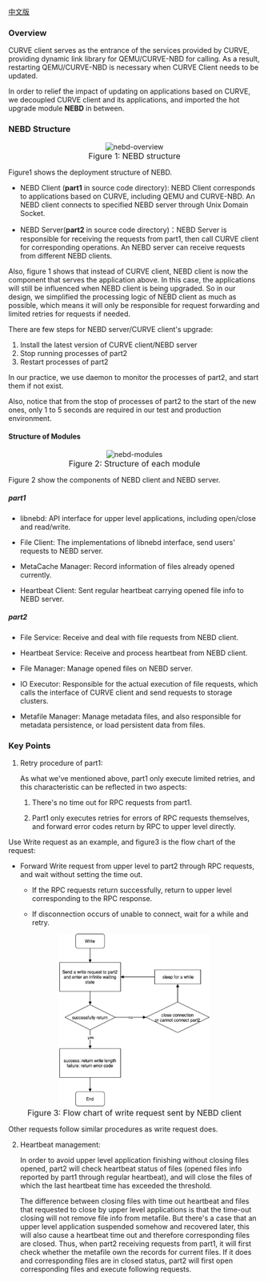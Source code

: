 [中文版](../cn/nebd.md)

### Overview

CURVE client serves as the entrance of the services provided by CURVE, providing dynamic link library for QEMU/CURVE-NBD for calling. As a result, restarting QEMU/CURVE-NBD is necessary when CURVE Client needs to be updated.

In order to relief the impact of updating on applications based on CURVE, we decoupled CURVE client and its applications, and imported the hot upgrade module **NEBD** in between.

### NEBD Structure

<p align="center">
    <img src="../images/nebd-overview.jpg" alt="nebd-overview" width="650" /><br>
    <font size=3> Figure 1: NEBD structure</font>
</p>

Figure1 shows the deployment structure of NEBD.

- NEBD Client (**part1** in source code directory): NEBD Client corresponds to applications based on CURVE, including QEMU and CURVE-NBD.  An NEBD client connects to specified NEBD server through Unix Domain Socket.

- NEBD Server(**part2** in source code directory)：NEBD Server is responsible for receiving the requests from part1, then call CURVE client for corresponding operations. An NEBD server can receive requests from different NEBD clients.


Also, figure 1 shows that instead of CURVE client, NEBD client is now the component that serves the application above. In this case, the applications will still be influenced when NEBD client is being upgraded. So in our design, we simplified the processing logic of NEBD client as much as possible, which means it will only be responsible for request forwarding and limited retries for requests if needed.

There are few steps for NEBD server/CURVE client's upgrade:

1. Install the latest version of CURVE client/NEBD server
2. Stop running processes of part2
3. Restart processes of part2


In our practice, we use daemon to monitor the processes of part2, and start them if not exist.

Also, notice that from the stop of processes of part2 to the start of the new ones, only 1 to 5 seconds are required in our test and production environment.

#### Structure of Modules

<p align="center">
    <img src="../images/nebd-modules.png" alt="nebd-modules" width="500" /><br>
    <font size=3> Figure 2: Structure of each module</font>
</p>

Figure 2 show the components of NEBD client and NEBD server.

##### part1

- libnebd: API interface for upper level applications, including open/close and read/write.

- File Client: The implementations of libnebd interface, send users' requests to NEBD server.

- MetaCache Manager: Record information of files already opened currently.

- Heartbeat Client: Sent regular heartbeat carrying opened file info to NEBD server.


##### part2

- File Service: Receive and deal with file requests from NEBD client.

- Heartbeat Service: Receive and process heartbeat from NEBD client.

- File Manager: Manage opened files on NEBD server.

- IO Executor: Responsible for the actual execution of file requests, which calls the interface of CURVE client and send requests to storage clusters.

- Metafile Manager: Manage metadata files, and also responsible for metadata persistence, or load persistent data from files.


### Key Points

1. Retry procedure of part1:

   As what we've mentioned above, part1 only execute limited retries, and this characteristic can be reflected in two aspects:

   1. There's no time out for RPC requests from part1.

   2. Part1 only executes retries for errors of RPC requests themselves, and forward error      codes return by RPC to upper level directly.


Use Write request as an example, and figure3 is the flow chart of the request:

- Forward Write request from upper level to part2 through RPC requests, and wait without setting the time out.
  
  - If the RPC requests return successfully, return to upper level corresponding to the RPC response. 
    
  - If disconnection occurs of unable to connect, wait for a while and retry.
    
<p align="center">
    <img src="../images/nebd-part1-write-request-en.png" alt="images\nebd-part1-write-request-en" width="300" /><br>
    <font size=3> Figure 3: Flow chart of write request sent by NEBD client</font>
</p>

   Other requests follow similar procedures as write request does.

2. Heartbeat management:

   In order to avoid upper level application finishing without closing files opened, part2 will check heartbeat status of files (opened files info reported by part1 through regular heartbeat), and will close the files of which the last heartbeat time has exceeded the threshold.

   The difference between closing files with time out heartbeat and files that requested to close by upper level applications is that the time-out closing will not remove file info from metafile. But there's a case that an upper level application suspended somehow and recovered later, this will also cause a heartbeat time out and therefore corresponding files are closed. Thus, when part2 receiving requests from part1, it will first check whether the metafile own the records for current files. If it does and corresponding files are in closed status, part2 will first open corresponding files and execute following requests.

